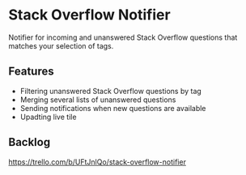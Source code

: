 # Stack Overflow Notifier
Notifier for incoming and unanswered Stack Overflow questions that matches your selection of tags.

## Features
- Filtering unanswered Stack Overflow questions by tag
- Merging several lists of unanswered questions
- Sending notifications when new questions are available
- Upadting live tile

## Backlog
https://trello.com/b/UFtJnlQo/stack-overflow-notifier
